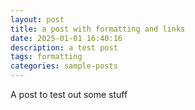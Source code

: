 ```yaml
---
layout: post
title: a post with formatting and links
date: 2025-01-01 16:40:16
description: a test post
tags: formatting
categories: sample-posts
---
```


A post to test out some stuff